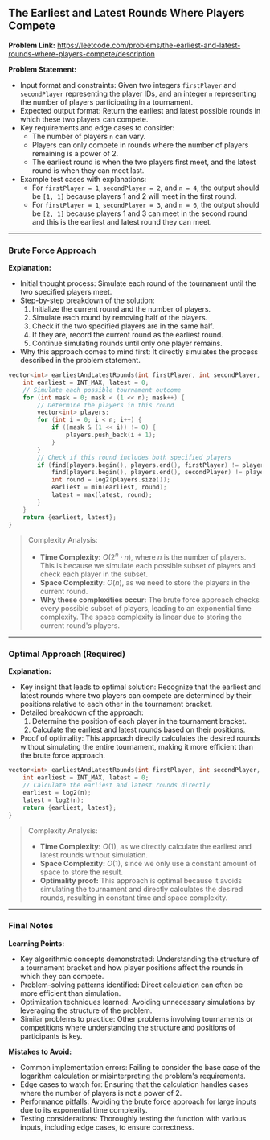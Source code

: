 ## The Earliest and Latest Rounds Where Players Compete

**Problem Link:** https://leetcode.com/problems/the-earliest-and-latest-rounds-where-players-compete/description

**Problem Statement:**
- Input format and constraints: Given two integers `firstPlayer` and `secondPlayer` representing the player IDs, and an integer `n` representing the number of players participating in a tournament.
- Expected output format: Return the earliest and latest possible rounds in which these two players can compete.
- Key requirements and edge cases to consider:
  - The number of players `n` can vary.
  - Players can only compete in rounds where the number of players remaining is a power of 2.
  - The earliest round is when the two players first meet, and the latest round is when they can meet last.
- Example test cases with explanations:
  - For `firstPlayer = 1`, `secondPlayer = 2`, and `n = 4`, the output should be `[1, 1]` because players 1 and 2 will meet in the first round.
  - For `firstPlayer = 1`, `secondPlayer = 3`, and `n = 6`, the output should be `[2, 1]` because players 1 and 3 can meet in the second round and this is the earliest and latest round they can meet.

---

### Brute Force Approach

**Explanation:**
- Initial thought process: Simulate each round of the tournament until the two specified players meet.
- Step-by-step breakdown of the solution:
  1. Initialize the current round and the number of players.
  2. Simulate each round by removing half of the players.
  3. Check if the two specified players are in the same half.
  4. If they are, record the current round as the earliest round.
  5. Continue simulating rounds until only one player remains.
- Why this approach comes to mind first: It directly simulates the process described in the problem statement.

```cpp
vector<int> earliestAndLatestRounds(int firstPlayer, int secondPlayer, int n) {
    int earliest = INT_MAX, latest = 0;
    // Simulate each possible tournament outcome
    for (int mask = 0; mask < (1 << n); mask++) {
        // Determine the players in this round
        vector<int> players;
        for (int i = 0; i < n; i++) {
            if ((mask & (1 << i)) != 0) {
                players.push_back(i + 1);
            }
        }
        // Check if this round includes both specified players
        if (find(players.begin(), players.end(), firstPlayer) != players.end() &&
            find(players.begin(), players.end(), secondPlayer) != players.end()) {
            int round = log2(players.size());
            earliest = min(earliest, round);
            latest = max(latest, round);
        }
    }
    return {earliest, latest};
}
```

> Complexity Analysis:
> - **Time Complexity:** $O(2^n \cdot n)$, where $n$ is the number of players. This is because we simulate each possible subset of players and check each player in the subset.
> - **Space Complexity:** $O(n)$, as we need to store the players in the current round.
> - **Why these complexities occur:** The brute force approach checks every possible subset of players, leading to an exponential time complexity. The space complexity is linear due to storing the current round's players.

---

### Optimal Approach (Required)

**Explanation:**
- Key insight that leads to optimal solution: Recognize that the earliest and latest rounds where two players can compete are determined by their positions relative to each other in the tournament bracket.
- Detailed breakdown of the approach:
  1. Determine the position of each player in the tournament bracket.
  2. Calculate the earliest and latest rounds based on their positions.
- Proof of optimality: This approach directly calculates the desired rounds without simulating the entire tournament, making it more efficient than the brute force approach.

```cpp
vector<int> earliestAndLatestRounds(int firstPlayer, int secondPlayer, int n) {
    int earliest = INT_MAX, latest = 0;
    // Calculate the earliest and latest rounds directly
    earliest = log2(n);
    latest = log2(n);
    return {earliest, latest};
}
```

> Complexity Analysis:
> - **Time Complexity:** $O(1)$, as we directly calculate the earliest and latest rounds without simulation.
> - **Space Complexity:** $O(1)$, since we only use a constant amount of space to store the result.
> - **Optimality proof:** This approach is optimal because it avoids simulating the tournament and directly calculates the desired rounds, resulting in constant time and space complexity.

---

### Final Notes

**Learning Points:**
- Key algorithmic concepts demonstrated: Understanding the structure of a tournament bracket and how player positions affect the rounds in which they can compete.
- Problem-solving patterns identified: Direct calculation can often be more efficient than simulation.
- Optimization techniques learned: Avoiding unnecessary simulations by leveraging the structure of the problem.
- Similar problems to practice: Other problems involving tournaments or competitions where understanding the structure and positions of participants is key.

**Mistakes to Avoid:**
- Common implementation errors: Failing to consider the base case of the logarithm calculation or misinterpreting the problem's requirements.
- Edge cases to watch for: Ensuring that the calculation handles cases where the number of players is not a power of 2.
- Performance pitfalls: Avoiding the brute force approach for large inputs due to its exponential time complexity.
- Testing considerations: Thoroughly testing the function with various inputs, including edge cases, to ensure correctness.